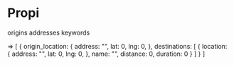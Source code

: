 # Propi



origins
addresses
keywords

=>
[
  {
    origin_location: {
      address: "",
      lat: 0,
      lng: 0,
    },
    destinations: [
      {
        location: {
          address: "",
          lat: 0,
          lng: 0,
        },
        name: "",
        distance: 0,
        duration: 0
      }
    ]
  }
]

